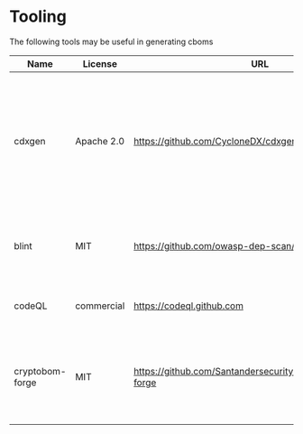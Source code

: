 <!-- SPDX-License-Identifier: CC-BY-4.0 -->
# Tooling

The following tools may be useful in generating cboms

| Name | License | URL | Language | Description | 
| -- | -- | -- | -- | -- |
| cdxgen | Apache 2.0 | https://github.com/CycloneDX/cdxgen | Java, Python | SBOM creation tool supporting many languages. CBOM support currently only covers Java, Python |
| blint | MIT | https://github.com/owasp-dep-scan/blint | Work Underway to add support for Rust & C |
| codeQL | commercial | https://codeql.github.com | | May only produce output in Sarif format | 
| cryptobom-forge | MIT | https://github.com/Santandersecurityresearch/cryptobom-forge | | parses CodeQL data to generate a 'CBOM' However output is in sarif format |